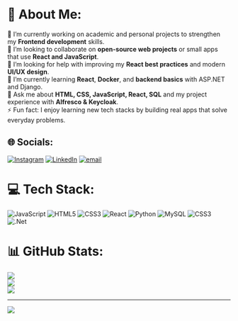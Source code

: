 # 💫 About Me:
🔭 I’m currently working on academic and personal projects to strengthen my **Frontend development** skills.  <br>👯 I’m looking to collaborate on **open-source web projects** or small apps that use **React and JavaScript**.  <br>🤝 I’m looking for help with improving my **React best practices** and modern **UI/UX design**.  <br>🌱 I’m currently learning **React**, **Docker**, and **backend basics** with ASP.NET and Django.  <br>💬 Ask me about **HTML, CSS, JavaScript, React, SQL** and my project experience with **Alfresco & Keycloak**.  <br>⚡ Fun fact: I enjoy learning new tech stacks by building real apps that solve everyday problems.  


## 🌐 Socials:
[![Instagram](https://img.shields.io/badge/Instagram-%23E4405F.svg?logo=Instagram&logoColor=white)](https://instagram.com/david.solarte) [![LinkedIn](https://img.shields.io/badge/LinkedIn-%230077B5.svg?logo=linkedin&logoColor=white)](https://linkedin.com/in/www.linkedin.com/in/david-esteban-solarte-eraso-9b7349276) [![email](https://img.shields.io/badge/Email-D14836?logo=gmail&logoColor=white)](mailto:dsolarte2809@gmail.com) 

# 💻 Tech Stack:
![JavaScript](https://img.shields.io/badge/javascript-%23323330.svg?style=for-the-badge&logo=javascript&logoColor=%23F7DF1E) ![HTML5](https://img.shields.io/badge/html5-%23E34F26.svg?style=for-the-badge&logo=html5&logoColor=white) ![CSS3](https://img.shields.io/badge/css3-%231572B6.svg?style=for-the-badge&logo=css3&logoColor=white) ![React](https://img.shields.io/badge/react-%2320232a.svg?style=for-the-badge&logo=react&logoColor=%2361DAFB) ![Python](https://img.shields.io/badge/python-3670A0?style=for-the-badge&logo=python&logoColor=ffdd54) ![MySQL](https://img.shields.io/badge/mysql-4479A1.svg?style=for-the-badge&logo=mysql&logoColor=white) ![CSS3](https://img.shields.io/badge/css3-%231572B6.svg?style=for-the-badge&logo=css3&logoColor=white) ![.Net](https://img.shields.io/badge/.NET-5C2D91?style=for-the-badge&logo=.net&logoColor=white)
# 📊 GitHub Stats:
![](https://github-readme-stats.vercel.app/api?username=davidSolarte1&theme=dark&hide_border=false&include_all_commits=true&count_private=false)<br/>
![](https://nirzak-streak-stats.vercel.app/?user=davidSolarte1&theme=dark&hide_border=false)<br/>
![](https://github-readme-stats.vercel.app/api/top-langs/?username=davidSolarte1&theme=dark&hide_border=false&include_all_commits=true&count_private=false&layout=compact)

---
[![](https://visitcount.itsvg.in/api?id=davidSolarte1&icon=0&color=0)](https://visitcount.itsvg.in)

<!-- Proudly created with GPRM ( https://gprm.itsvg.in ) -->
